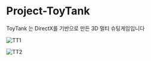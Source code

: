 # Project-ToyTank

ToyTank 는 DirectX를 기반으로 만든 3D 멀티 슈팅게임입니다

![TT1](https://user-images.githubusercontent.com/55295403/132117040-a422fd96-12f1-4592-b85e-b4c30b796955.png)

![TT2](https://user-images.githubusercontent.com/55295403/132117041-f10f13fc-ea57-458b-a8c7-723f7a830893.png)
